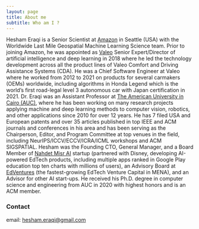 ```yaml
---
layout: page
title: About me
subtitle: Who am I ?
---
```


Hesham Eraqi is a Senior Scientist at <a href="https://www.amazon.com/" target="_blank">Amazon</a> in Seattle (USA) with the Worldwide Last Mile Geospatial Machine Learning Science team. Prior to joining Amazon, he was appointed as <a href="https://www.valeo.com/" target="_blank">Valeo</a> Senior Expert/Director of artificial intelligence and deep learning in 2018 where he led the technology development across all the product lines of Valeo Comfort and Driving Assistance Systems (CDA). He was a Chief Software Engineer at Valeo where he worked from 2012 to 2021 on products for several carmakers (OEMs) worldwide, including algorithms in Honda Legend which is the world’s first road-legal level 3 autonomous car with Japan certification in 2021. Dr. Eraqi was an Assistant Professor at <a href="https://www.aucegypt.edu/" target="_blank">The American University in Cairo (AUC)</a>, where he has been working on many research projects applying machine and deep learning methods to computer vision, robotics, and other applications since 2010 for over 12 years. He has 7 filed USA and European patents and over 35 articles published in top IEEE and ACM journals and conferences in his area and has been serving as the Chairperson, Editor, and Program Committee at top venues in the field, including NeurIPS/ICCV/ECCV/ICRA/ICML workshops and ACM SIGSPATIAL. Hesham was the Founding CTO, General Manager, and a Board Member of <a href="https://nahdetmisr.com/" target="_blank">Nahdet Misr AI</a> startup (partnered with Disney, developing AI-powered EdTech products, including multiple apps ranked in Google Play education top ten charts with millions of users), an Advisory Board at <a href="https://www.nmedventures.com/" target="_blank">EdVentures</a> (the fastest-growing EdTech Venture Capital in MENA), and an Advisor for other AI start-ups. He received his Ph.D. degree in computer science and engineering from AUC in 2020 with highest honors and is an ACM member.

### Contact

email: hesham.eraqi@gmail.com
